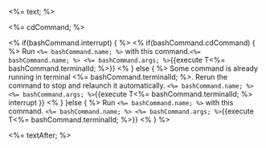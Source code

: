 <%= text; %>

<%= cdCommand; %>

<% if(bashCommand.interrupt) { %>
<% if(bashCommand.cdCommand) { %>
Run `<%= bashCommand.name; %>` with this command.`<%= bashCommand.name; %> <%= bashCommand.args; %>`{{execute T<%= bashCommand.terminalId; %>}}
<% } else { %>
Some command is already running in terminal <%= bashCommand.terminalId; %>. Rerun the command to stop and relaunch it automatically. `<%= bashCommand.name; %> <%= bashCommand.args; %>`{{execute T<%= bashCommand.terminalId; %> interrupt }}
<% } }else { %>
Run `<%= bashCommand.name; %>` with this command.
`<%= bashCommand.name; %> <%= bashCommand.args; %>`{{execute T<%= bashCommand.terminalId; %>}} 
<% } %>

<%= textAfter; %>

